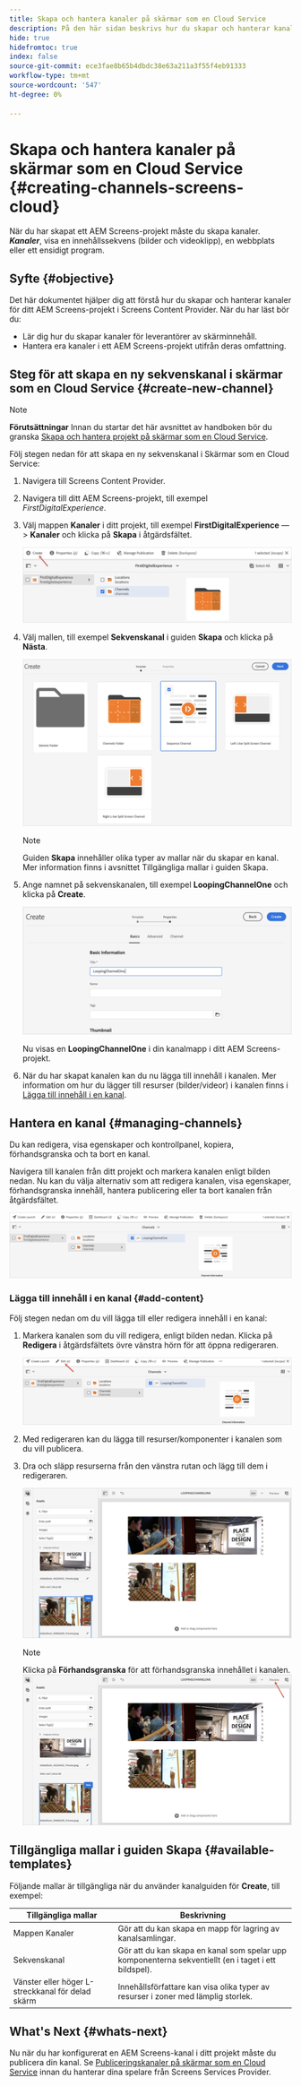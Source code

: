```yaml
---
title: Skapa och hantera kanaler på skärmar som en Cloud Service
description: På den här sidan beskrivs hur du skapar och hanterar kanaler på skärmar som en Cloud Service.
hide: true
hidefromtoc: true
index: false
source-git-commit: ece3fae8b65b4dbdc38e63a211a3f55f4eb91333
workflow-type: tm+mt
source-wordcount: '547'
ht-degree: 0%

---
```



# Skapa och hantera kanaler på skärmar som en Cloud Service {#creating-channels-screens-cloud}

När du har skapat ett AEM Screens-projekt måste du skapa kanaler.
***Kanaler***, visa en innehållssekvens (bilder och videoklipp), en webbplats eller ett ensidigt program.

## Syfte {#objective}

Det här dokumentet hjälper dig att förstå hur du skapar och hanterar kanaler för ditt AEM Screens-projekt i Screens Content Provider. När du har läst bör du:

* Lär dig hur du skapar kanaler för leverantörer av skärminnehåll.
* Hantera era kanaler i ett AEM Screens-projekt utifrån deras omfattning.

## Steg för att skapa en ny sekvenskanal i skärmar som en Cloud Service {#create-new-channel}

>[!NOTE]
>**Förutsättningar**
>Innan du startar det här avsnittet av handboken bör du granska [Skapa och hantera projekt på skärmar som en Cloud Service](/help/screens-cloud/creating-content/creating-projects-screens-cloud.md).

Följ stegen nedan för att skapa en ny sekvenskanal i Skärmar som en Cloud Service:

1. Navigera till Screens Content Provider.

1. Navigera till ditt AEM Screens-projekt, till exempel *FirstDigitalExperience*.

1. Välj mappen **Kanaler** i ditt projekt, till exempel **FirstDigitalExperience** —> **Kanaler** och klicka på **Skapa** i åtgärdsfältet.

   ![](/help/screens-cloud/assets/create-content/channel-create1.png)

1. Välj mallen, till exempel **Sekvenskanal** i guiden **Skapa** och klicka på **Nästa**.

   ![](/help/screens-cloud/assets/create-content/channel-create2.png)
   >[!NOTE]
   > Guiden **Skapa** innehåller olika typer av mallar när du skapar en kanal. Mer information finns i avsnittet Tillgängliga mallar i guiden Skapa.

1. Ange namnet på sekvenskanalen, till exempel **LoopingChannelOne** och klicka på **Create**.

   ![](/help/screens-cloud/assets/create-content/channel-create3.png)

   Nu visas en **LoopingChannelOne** i din kanalmapp i ditt AEM Screens-projekt.

1. När du har skapat kanalen kan du nu lägga till innehåll i kanalen. Mer information om hur du lägger till resurser (bilder/videor) i kanalen finns i [Lägga till innehåll i en kanal](#add-content).

## Hantera en kanal {#managing-channels}

Du kan redigera, visa egenskaper och kontrollpanel, kopiera, förhandsgranska och ta bort en kanal.

Navigera till kanalen från ditt projekt och markera kanalen enligt bilden nedan. Nu kan du välja alternativ som att redigera kanalen, visa egenskaper, förhandsgranska innehåll, hantera publicering eller ta bort kanalen från åtgärdsfältet.

![](/help/screens-cloud/assets/create-content/channelprop1.png)

### Lägga till innehåll i en kanal {#add-content}

Följ stegen nedan om du vill lägga till eller redigera innehåll i en kanal:

1. Markera kanalen som du vill redigera, enligt bilden nedan. Klicka på **Redigera** i åtgärdsfältets övre vänstra hörn för att öppna redigeraren.

   ![](/help/screens-cloud/assets/create-content/edit-channel1.png)

1. Med redigeraren kan du lägga till resurser/komponenter i kanalen som du vill publicera.

1. Dra och släpp resurserna från den vänstra rutan och lägg till dem i redigeraren.

   ![](/help/screens-cloud/assets/create-content/edit-channel2.png)

   >[!NOTE]
   >Klicka på **Förhandsgranska** för att förhandsgranska innehållet i kanalen.
   >![](/help/screens-cloud/assets/create-content/edit-channelpreview.png)

## Tillgängliga mallar i guiden Skapa {#available-templates}

Följande mallar är tillgängliga när du använder kanalguiden för **Create**, till exempel:

| Tillgängliga mallar | Beskrivning |
|--- |--- |
| Mappen Kanaler | Gör att du kan skapa en mapp för lagring av kanalsamlingar. |
| Sekvenskanal | Gör att du kan skapa en kanal som spelar upp komponenterna sekventiellt (en i taget i ett bildspel). |
| Vänster eller höger L-streckkanal för delad skärm | Innehållsförfattare kan visa olika typer av resurser i zoner med lämplig storlek. |


## What&#39;s Next {#whats-next}

Nu när du har konfigurerat en AEM Screens-kanal i ditt projekt måste du publicera din kanal. Se [Publiceringskanaler på skärmar som en Cloud Service](/help/screens-cloud/creating-content/manage-publish.md) innan du hanterar dina spelare från Screens Services Provider.